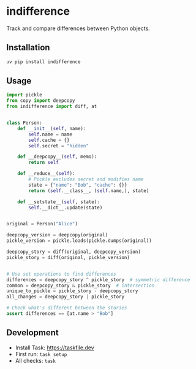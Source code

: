 # indifference

Track and compare differences between Python objects.

## Installation
```bash
uv pip install indifference
```

## Usage
```python
import pickle
from copy import deepcopy
from indifference import diff, at


class Person:
    def __init__(self, name):
        self.name = name
        self.cache = {}
        self.secret = "hidden"

    def __deepcopy__(self, memo):
        return self

    def __reduce__(self):
        # Pickle excludes secret and modifies name
        state = {"name": "Bob", "cache": {}}
        return (self.__class__, (self.name,), state)

    def __setstate__(self, state):
        self.__dict__.update(state)


original = Person("Alice")

deepcopy_version = deepcopy(original)
pickle_version = pickle.loads(pickle.dumps(original))

deepcopy_story = diff(original, deepcopy_version)
pickle_story = diff(original, pickle_version)


# Use set operations to find differences
differences = deepcopy_story ^ pickle_story  # symmetric difference
common = deepcopy_story & pickle_story  # intersection
unique_to_pickle = pickle_story - deepcopy_story
all_changes = deepcopy_story | pickle_story

# Check what's different between the stories
assert differences == [at.name > "Bob"]
```

## Development
- Install Task: https://taskfile.dev
- First run: `task setup`
- All checks: `task`
